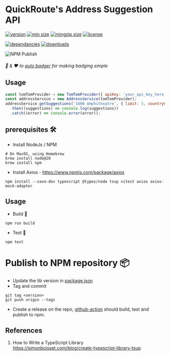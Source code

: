 # QuickRoute's Address Suggestion API 

[![version](https://img.shields.io/npm/v/montu-test-lib.svg?style=flat-square)](https://npmjs.org/montu-test-lib)
[![min size](https://img.shields.io/bundlephobia/min/montu-test-lib?style=flat-square)](https://bundlephobia.com/result?p=montu-test-lib)
[![mingzip size](https://img.shields.io/bundlephobia/minzip/montu-test-lib)](https://bundlephobia.com/result?p=montu-test-lib)
[![license](https://img.shields.io/npm/l/montu-test-lib?color=%23007a1f&style=flat-square)](https://github.com//Dumberdore/blob/master/LICENSE)

[![dependancies](https://img.shields.io/librariesio/release/npm/montu-test-lib?color=%23007a1f&style=flat-square)](https://libraries.io/npm/montu-test-lib)
[![downloads](https://img.shields.io/npm/dm/montu-test-lib?style=flat-square&color=%23007a1f)](https://npmcharts.com/compare/montu-test-lib)

![NPM Publish](https://github.com/Dumberdore/montu-test-lib/actions/workflows/publish.yaml/badge.svg)

###### :clap: & :heart: to [auto badger](https://github.com/technikhil314/auto-badger) for making badging simple

[//]: <> (end placeholder for auto-badger)


## Usage
```js
const tomTomProvider = new TomTomProvider({ apiKey: 'your_api_key_here' });
const addressService = new AddressService(tomTomProvider);
addressService.getSuggestions('1600 Amphitheatre', { limit: 5, countryCode: 'AU' })
  .then((suggestions) => console.log(suggestions))
  .catch((error) => console.error(error));

```

## prerequisites 🛠️
- Install NodeJs / NPM
```shell
# On MacOS, using Homebrew
brew install node@20
brew install npm
```
- Install Axios - https://www.npmjs.com/package/axios
```shell
npm install --save-dev typescript @types/node tsup vitest axios axios-mock-adapter
```

## Usage
- Build 🧱
```shell
npm run build
```

- Test 🧪
```shell
npm test
```

# Publish to NPM repository 📦
- Update the lib version in [package.json](package.json)
- Tag and commit
```shell
git tag <version>
git push origin --tags
```
- Create a release on the repo, [github-action](.github/workflows/publish.yaml) should build, test and publish to npm.

## References
1. How to Write a TypeScript Library  https://simonboisset.com/blog/create-typescript-library-tsup
